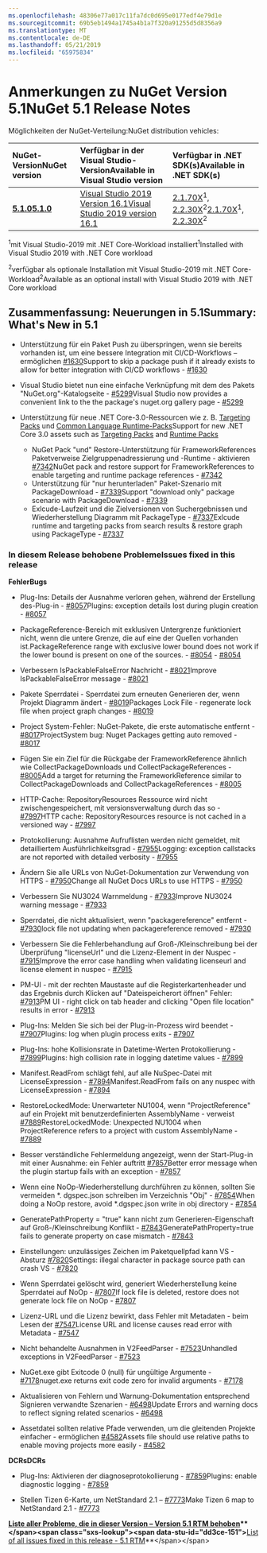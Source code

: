 ```yaml
---
ms.openlocfilehash: 48306e77a017c11fa7dc0d695e0177edf4e79d1e
ms.sourcegitcommit: 69b5eb1494a1745a4b1a7f320a91255d5d8356a9
ms.translationtype: MT
ms.contentlocale: de-DE
ms.lasthandoff: 05/21/2019
ms.locfileid: "65975834"
---
```

# <a name="nuget-51-release-notes"></a><span data-ttu-id="dd3ce-101">Anmerkungen zu NuGet Version 5.1</span><span class="sxs-lookup"><span data-stu-id="dd3ce-101">NuGet 5.1 Release Notes</span></span>

<span data-ttu-id="dd3ce-102">Möglichkeiten der NuGet-Verteilung:</span><span class="sxs-lookup"><span data-stu-id="dd3ce-102">NuGet distribution vehicles:</span></span>

| <span data-ttu-id="dd3ce-103">NuGet-Version</span><span class="sxs-lookup"><span data-stu-id="dd3ce-103">NuGet version</span></span> | <span data-ttu-id="dd3ce-104">Verfügbar in der Visual Studio-Version</span><span class="sxs-lookup"><span data-stu-id="dd3ce-104">Available in Visual Studio version</span></span>| <span data-ttu-id="dd3ce-105">Verfügbar in .NET SDK(s)</span><span class="sxs-lookup"><span data-stu-id="dd3ce-105">Available in .NET SDK(s)</span></span>|
|:---|:---|:---|
| [<span data-ttu-id="dd3ce-106">**5.1.0**</span><span class="sxs-lookup"><span data-stu-id="dd3ce-106">**5.1.0**</span></span>](https://nuget.org/downloads) | [<span data-ttu-id="dd3ce-107">Visual Studio 2019 Version 16.1</span><span class="sxs-lookup"><span data-stu-id="dd3ce-107">Visual Studio 2019 version 16.1</span></span>](https://visualstudio.microsoft.com/downloads/) | <span data-ttu-id="dd3ce-108">[2.1.70X](https://dotnet.microsoft.com/download/dotnet-core/2.1)<sup>1</sup>, [2.2.30X](https://dotnet.microsoft.com/download/dotnet-core/2.2)<sup>2</sup></span><span class="sxs-lookup"><span data-stu-id="dd3ce-108">[2.1.70X](https://dotnet.microsoft.com/download/dotnet-core/2.1)<sup>1</sup>, [2.2.30X](https://dotnet.microsoft.com/download/dotnet-core/2.2)<sup>2</sup></span></span> |

<span data-ttu-id="dd3ce-109"><sup>1</sup>mit Visual Studio-2019 mit .NET Core-Workload installiert</span><span class="sxs-lookup"><span data-stu-id="dd3ce-109"><sup>1</sup>Installed with Visual Studio 2019 with .NET Core workload</span></span> 

<span data-ttu-id="dd3ce-110"><sup>2</sup>verfügbar als optionale Installation mit Visual Studio-2019 mit .NET Core-Workload</span><span class="sxs-lookup"><span data-stu-id="dd3ce-110"><sup>2</sup>Available as an optional install with Visual Studio 2019 with .NET Core workload</span></span>

## <a name="summary-whats-new-in-51"></a><span data-ttu-id="dd3ce-111">Zusammenfassung: Neuerungen in 5.1</span><span class="sxs-lookup"><span data-stu-id="dd3ce-111">Summary: What's New in 5.1</span></span>

* <span data-ttu-id="dd3ce-112">Unterstützung für ein Paket Push zu überspringen, wenn sie bereits vorhanden ist, um eine bessere Integration mit CI/CD-Workflows – ermöglichen [#1630](https://github.com/NuGet/Home/issues/1630#issuecomment-483461100)</span><span class="sxs-lookup"><span data-stu-id="dd3ce-112">Support to skip a package push if it already exists to allow for better integration with CI/CD workflows - [#1630](https://github.com/NuGet/Home/issues/1630#issuecomment-483461100)</span></span>

* <span data-ttu-id="dd3ce-113">Visual Studio bietet nun eine einfache Verknüpfung mit dem des Pakets "NuGet.org"-Katalogseite - [#5299](https://github.com/NuGet/Home/issues/5299#issuecomment-494458510)</span><span class="sxs-lookup"><span data-stu-id="dd3ce-113">Visual Studio now provides a convenient link to the the package's nuget.org gallery page - [#5299](https://github.com/NuGet/Home/issues/5299#issuecomment-494458510)</span></span>

* <span data-ttu-id="dd3ce-114">Unterstützung für neue .NET Core-3.0-Ressourcen wie z. B. [Targeting Packs](https://github.com/dotnet/cli/issues/10006) und [Common Language Runtime-Packs](https://github.com/dotnet/cli/issues/10007)</span><span class="sxs-lookup"><span data-stu-id="dd3ce-114">Support for new .NET Core 3.0 assets such as [Targeting Packs](https://github.com/dotnet/cli/issues/10006) and [Runtime Packs](https://github.com/dotnet/cli/issues/10007)</span></span>
  * <span data-ttu-id="dd3ce-115">NuGet Pack "und" Restore-Unterstützung für FrameworkReferences Paketverweise Zielgruppenadressierung und -Runtime - aktivieren [#7342](https://github.com/NuGet/Home/issues/7342)</span><span class="sxs-lookup"><span data-stu-id="dd3ce-115">NuGet pack and restore support for FrameworkReferences to enable targeting and runtime package references - [#7342](https://github.com/NuGet/Home/issues/7342)</span></span>
  * <span data-ttu-id="dd3ce-116">Unterstützung für "nur herunterladen" Paket-Szenario mit PackageDownload - [#7339](https://github.com/NuGet/Home/issues/7339)</span><span class="sxs-lookup"><span data-stu-id="dd3ce-116">Support "download only" package scenario with PackageDownload - [#7339](https://github.com/NuGet/Home/issues/7339)</span></span>
  * <span data-ttu-id="dd3ce-117">Exlcude-Laufzeit und die Zielversionen von Suchergebnissen und Wiederherstellung Diagramm mit PackageType - [#7337](https://github.com/NuGet/Home/issues/7337)</span><span class="sxs-lookup"><span data-stu-id="dd3ce-117">Exlcude runtime and targeting packs from search results & restore graph using PackageType - [#7337](https://github.com/NuGet/Home/issues/7337)</span></span>

### <a name="issues-fixed-in-this-release"></a><span data-ttu-id="dd3ce-118">In diesem Release behobene Probleme</span><span class="sxs-lookup"><span data-stu-id="dd3ce-118">Issues fixed in this release</span></span>

<span data-ttu-id="dd3ce-119">**Fehler**</span><span class="sxs-lookup"><span data-stu-id="dd3ce-119">**Bugs**</span></span>

* <span data-ttu-id="dd3ce-120">Plug-Ins: Details der Ausnahme verloren gehen, während der Erstellung des-Plug-in - [#8057](https://github.com/NuGet/Home/issues/8057)</span><span class="sxs-lookup"><span data-stu-id="dd3ce-120">Plugins:  exception details lost during plugin creation - [#8057](https://github.com/NuGet/Home/issues/8057)</span></span>

* <span data-ttu-id="dd3ce-121">PackageReference-Bereich mit exklusiven Untergrenze funktioniert nicht, wenn die untere Grenze, die auf eine der Quellen vorhanden ist.</span><span class="sxs-lookup"><span data-stu-id="dd3ce-121">PackageReference range with exclusive lower bound does not work if the lower bound is present on one of the sources.</span></span><span data-ttu-id="dd3ce-122"> - [#8054](https://github.com/NuGet/Home/issues/8054)</span><span class="sxs-lookup"><span data-stu-id="dd3ce-122"> - [#8054](https://github.com/NuGet/Home/issues/8054)</span></span>

* <span data-ttu-id="dd3ce-123">Verbessern IsPackableFalseError Nachricht - [#8021](https://github.com/NuGet/Home/issues/8021)</span><span class="sxs-lookup"><span data-stu-id="dd3ce-123">Improve IsPackableFalseError message - [#8021](https://github.com/NuGet/Home/issues/8021)</span></span>

* <span data-ttu-id="dd3ce-124">Pakete Sperrdatei - Sperrdatei zum erneuten Generieren der, wenn Projekt Diagramm ändert - [#8019](https://github.com/NuGet/Home/issues/8019)</span><span class="sxs-lookup"><span data-stu-id="dd3ce-124">Packages Lock File - regenerate lock file when project graph changes - [#8019](https://github.com/NuGet/Home/issues/8019)</span></span>

* <span data-ttu-id="dd3ce-125">Project System-Fehler: NuGet-Pakete, die erste automatische entfernt - [#8017](https://github.com/NuGet/Home/issues/8017)</span><span class="sxs-lookup"><span data-stu-id="dd3ce-125">ProjectSystem bug: Nuget Packages getting auto removed - [#8017](https://github.com/NuGet/Home/issues/8017)</span></span>

* <span data-ttu-id="dd3ce-126">Fügen Sie ein Ziel für die Rückgabe der FrameworkReference ähnlich wie CollectPackageDownloads und CollectPackageReferences - [#8005](https://github.com/NuGet/Home/issues/8005)</span><span class="sxs-lookup"><span data-stu-id="dd3ce-126">Add a target for returning the FrameworkReference similar to CollectPackageDownloads and CollectPackageReferences - [#8005](https://github.com/NuGet/Home/issues/8005)</span></span>

* <span data-ttu-id="dd3ce-127">HTTP-Cache:  RepositoryResources Ressource wird nicht zwischengespeichert, mit versionsverwaltung durch das so - [#7997](https://github.com/NuGet/Home/issues/7997)</span><span class="sxs-lookup"><span data-stu-id="dd3ce-127">HTTP cache:  RepositoryResources resource is not cached in a versioned way - [#7997](https://github.com/NuGet/Home/issues/7997)</span></span>

* <span data-ttu-id="dd3ce-128">Protokollierung: Ausnahme Aufruflisten werden nicht gemeldet, mit detailliertem Ausführlichkeitsgrad - [#7955](https://github.com/NuGet/Home/issues/7955)</span><span class="sxs-lookup"><span data-stu-id="dd3ce-128">Logging:  exception callstacks are not reported with detailed verbosity - [#7955](https://github.com/NuGet/Home/issues/7955)</span></span>

* <span data-ttu-id="dd3ce-129">Ändern Sie alle URLs von NuGet-Dokumentation zur Verwendung von HTTPS - [#7950](https://github.com/NuGet/Home/issues/7950)</span><span class="sxs-lookup"><span data-stu-id="dd3ce-129">Change all NuGet Docs URLs to use HTTPS - [#7950](https://github.com/NuGet/Home/issues/7950)</span></span>

* <span data-ttu-id="dd3ce-130">Verbessern Sie NU3024 Warnmeldung - [#7933](https://github.com/NuGet/Home/issues/7933)</span><span class="sxs-lookup"><span data-stu-id="dd3ce-130">Improve NU3024 warning message - [#7933](https://github.com/NuGet/Home/issues/7933)</span></span>

* <span data-ttu-id="dd3ce-131">Sperrdatei, die nicht aktualisiert, wenn "packagereference" entfernt - [#7930](https://github.com/NuGet/Home/issues/7930)</span><span class="sxs-lookup"><span data-stu-id="dd3ce-131">lock file not updating when packagereference removed - [#7930](https://github.com/NuGet/Home/issues/7930)</span></span>

* <span data-ttu-id="dd3ce-132">Verbessern Sie die Fehlerbehandlung auf Groß-/Kleinschreibung bei der Überprüfung "licenseUrl" und die Lizenz-Element in der Nuspec - [#7915](https://github.com/NuGet/Home/issues/7915)</span><span class="sxs-lookup"><span data-stu-id="dd3ce-132">Improve the error case handling when validating licenseurl and license element in nuspec - [#7915](https://github.com/NuGet/Home/issues/7915)</span></span>

* <span data-ttu-id="dd3ce-133">PM-UI - mit der rechten Maustaste auf die Registerkartenheader und das Ergebnis durch Klicken auf "Dateispeicherort öffnen" Fehler: [#7913](https://github.com/NuGet/Home/issues/7913)</span><span class="sxs-lookup"><span data-stu-id="dd3ce-133">PM UI - right click on tab header and clicking "Open file location" results in error - [#7913](https://github.com/NuGet/Home/issues/7913)</span></span>

* <span data-ttu-id="dd3ce-134">Plug-Ins: Melden Sie sich bei der Plug-in-Prozess wird beendet - [#7907](https://github.com/NuGet/Home/issues/7907)</span><span class="sxs-lookup"><span data-stu-id="dd3ce-134">Plugins:  log when plugin process exits - [#7907](https://github.com/NuGet/Home/issues/7907)</span></span>

* <span data-ttu-id="dd3ce-135">Plug-Ins: hohe Kollisionsrate in Datetime-Werten Protokollierung - [#7899](https://github.com/NuGet/Home/issues/7899)</span><span class="sxs-lookup"><span data-stu-id="dd3ce-135">Plugins:  high collision rate in logging datetime values - [#7899](https://github.com/NuGet/Home/issues/7899)</span></span>

* <span data-ttu-id="dd3ce-136">Manifest.ReadFrom schlägt fehl, auf alle NuSpec-Datei mit LicenseExpression - [#7894](https://github.com/NuGet/Home/issues/7894)</span><span class="sxs-lookup"><span data-stu-id="dd3ce-136">Manifest.ReadFrom fails on any nuspec with LicenseExpression - [#7894](https://github.com/NuGet/Home/issues/7894)</span></span>

* <span data-ttu-id="dd3ce-137">RestoreLockedMode: Unerwarteter NU1004, wenn "ProjectReference" auf ein Projekt mit benutzerdefinierten AssemblyName - verweist [#7889](https://github.com/NuGet/Home/issues/7889)</span><span class="sxs-lookup"><span data-stu-id="dd3ce-137">RestoreLockedMode: Unexpected NU1004 when ProjectReference refers to a project with custom AssemblyName - [#7889](https://github.com/NuGet/Home/issues/7889)</span></span>

* <span data-ttu-id="dd3ce-138">Besser verständliche Fehlermeldung angezeigt, wenn der Start-Plug-in mit einer Ausnahme: ein Fehler auftritt [#7857](https://github.com/NuGet/Home/issues/7857)</span><span class="sxs-lookup"><span data-stu-id="dd3ce-138">Better error message when the plugin startup fails with an exception - [#7857](https://github.com/NuGet/Home/issues/7857)</span></span>

* <span data-ttu-id="dd3ce-139">Wenn eine NoOp-Wiederherstellung durchführen zu können, sollten Sie vermeiden \*. dgspec.json schreiben im Verzeichnis "Obj" - [#7854](https://github.com/NuGet/Home/issues/7854)</span><span class="sxs-lookup"><span data-stu-id="dd3ce-139">When doing a NoOp restore, avoid \*.dgspec.json write in obj directory - [#7854](https://github.com/NuGet/Home/issues/7854)</span></span>

* <span data-ttu-id="dd3ce-140">GeneratePathProperty = "true" kann nicht zum Generieren-Eigenschaft auf Groß-/Kleinschreibung Konflikt - [#7843](https://github.com/NuGet/Home/issues/7843)</span><span class="sxs-lookup"><span data-stu-id="dd3ce-140">GeneratePathProperty=true fails to generate property on case mismatch - [#7843](https://github.com/NuGet/Home/issues/7843)</span></span>

* <span data-ttu-id="dd3ce-141">Einstellungen: unzulässiges Zeichen im Paketquellpfad kann VS - Absturz [#7820](https://github.com/NuGet/Home/issues/7820)</span><span class="sxs-lookup"><span data-stu-id="dd3ce-141">Settings:  illegal character in package source path can crash VS - [#7820](https://github.com/NuGet/Home/issues/7820)</span></span>

* <span data-ttu-id="dd3ce-142">Wenn Sperrdatei gelöscht wird, generiert Wiederherstellung keine Sperrdatei auf NoOp - [#7807](https://github.com/NuGet/Home/issues/7807)</span><span class="sxs-lookup"><span data-stu-id="dd3ce-142">If lock file is deleted, restore does not generate lock file on NoOp  - [#7807](https://github.com/NuGet/Home/issues/7807)</span></span>

* <span data-ttu-id="dd3ce-143">Lizenz-URL und die Lizenz bewirkt, dass Fehler mit Metadaten - beim Lesen der [#7547](https://github.com/NuGet/Home/issues/7547)</span><span class="sxs-lookup"><span data-stu-id="dd3ce-143">License URL and license causes read error with Metadata - [#7547](https://github.com/NuGet/Home/issues/7547)</span></span>

* <span data-ttu-id="dd3ce-144">Nicht behandelte Ausnahmen in V2FeedParser - [#7523](https://github.com/NuGet/Home/issues/7523)</span><span class="sxs-lookup"><span data-stu-id="dd3ce-144">Unhandled exceptions in V2FeedParser - [#7523](https://github.com/NuGet/Home/issues/7523)</span></span>

* <span data-ttu-id="dd3ce-145">NuGet.exe gibt Exitcode 0 (null) für ungültige Argumente - [#7178](https://github.com/NuGet/Home/issues/7178)</span><span class="sxs-lookup"><span data-stu-id="dd3ce-145">nuget.exe returns exit code zero for invalid arguments - [#7178](https://github.com/NuGet/Home/issues/7178)</span></span>

* <span data-ttu-id="dd3ce-146">Aktualisieren von Fehlern und Warnung-Dokumentation entsprechend Signieren verwandte Szenarien - [#6498](https://github.com/NuGet/Home/issues/6498)</span><span class="sxs-lookup"><span data-stu-id="dd3ce-146">Update Errors and warning docs to reflect signing related scenarios - [#6498](https://github.com/NuGet/Home/issues/6498)</span></span>

* <span data-ttu-id="dd3ce-147">Assetdatei sollten relative Pfade verwenden, um die gleitenden Projekte einfacher - ermöglichen [#4582](https://github.com/NuGet/Home/issues/4582)</span><span class="sxs-lookup"><span data-stu-id="dd3ce-147">Assets file should use relative paths to enable moving projects more easily - [#4582](https://github.com/NuGet/Home/issues/4582)</span></span>

<span data-ttu-id="dd3ce-148">**DCRs**</span><span class="sxs-lookup"><span data-stu-id="dd3ce-148">**DCRs**</span></span>

* <span data-ttu-id="dd3ce-149">Plug-Ins: Aktivieren der diagnoseprotokollierung - [#7859](https://github.com/NuGet/Home/issues/7859)</span><span class="sxs-lookup"><span data-stu-id="dd3ce-149">Plugins:  enable diagnostic logging - [#7859](https://github.com/NuGet/Home/issues/7859)</span></span>

* <span data-ttu-id="dd3ce-150">Stellen Tizen 6-Karte, um NetStandard 2.1 – [#7773](https://github.com/NuGet/Home/issues/7773)</span><span class="sxs-lookup"><span data-stu-id="dd3ce-150">Make Tizen 6 map to NetStandard 2.1 - [#7773](https://github.com/NuGet/Home/issues/7773)</span></span>

<span data-ttu-id="dd3ce-151">**[Liste aller Probleme, die in dieser Version – Version 5.1 RTM behoben](https://github.com/nuget/home/issues?q=is%3Aissue+is%3Aclosed+milestone%3A%225.1")**</span><span class="sxs-lookup"><span data-stu-id="dd3ce-151">**[List of all issues fixed in this release - 5.1 RTM](https://github.com/nuget/home/issues?q=is%3Aissue+is%3Aclosed+milestone%3A%225.1")**</span></span>
